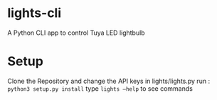 # lights-cli
A Python CLI app to control Tuya LED lightbulb

# Setup
Clone the Repository and change the API keys in lights/lights.py
run : `python3 setup.py install`
type `lights —help` to see commands

